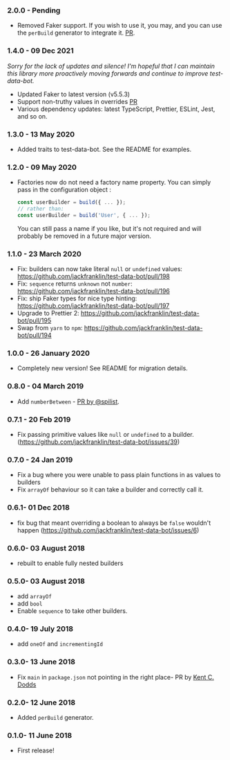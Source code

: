 ### 2.0.0 - Pending

- Removed Faker support. If you wish to use it, you may, and you can use the `perBuild` generator to integrate it. [PR](https://github.com/jackfranklin/test-data-bot/pull/603).

### 1.4.0 - 09 Dec 2021

_Sorry for the lack of updates and silence! I'm hopeful that I can maintain this library more proactively moving forwards and continue to improve test-data-bot._

- Updated Faker to latest version (v5.5.3)
- Support non-truthy values in overrides [PR](https://github.com/jackfranklin/test-data-bot/pull/288)
- Various dependency updates: latest TypeScript, Prettier, ESLint, Jest, and so on.

### 1.3.0 - 13 May 2020

- Added traits to test-data-bot. See the README for examples.


### 1.2.0 - 09 May 2020

- Factories now do not need a factory name property. You can simply pass in the configuration object :
  ```js
  const userBuilder = build({ ... });
  // rather than:
  const userBuilder = build('User', { ... });
  ```

  You can still pass a name if you like, but it's not required and will probably be removed in a future major version.

### 1.1.0 - 23 March 2020

- Fix: builders can now take literal `null` or `undefined` values: https://github.com/jackfranklin/test-data-bot/pull/198
- Fix: `sequence` returns `unknown` not `number`: https://github.com/jackfranklin/test-data-bot/pull/196
- Fix: ship Faker types for nice type hinting:  https://github.com/jackfranklin/test-data-bot/pull/197
- Upgrade to Prettier 2: https://github.com/jackfranklin/test-data-bot/pull/195
- Swap from `yarn` to `npm`: https://github.com/jackfranklin/test-data-bot/pull/194


### 1.0.0 - 26 January 2020

- Completely new version! See README for migration details.


### 0.8.0 - 04 March 2019

- Add `numberBetween` - [PR by @spilist](https://github.com/jackfranklin/test-data-bot/pull/43).

### 0.7.1 - 20 Feb 2019

- Fix passing primitive values like `null` or `undefined` to a builder. (https://github.com/jackfranklin/test-data-bot/issues/39)

### 0.7.0 - 24 Jan 2019

- Fix a bug where you were unable to pass plain functions in as values to builders
- Fix `arrayOf` behaviour so it can take a builder and correctly call it.

### 0.6.1- 01 Dec 2018

- fix bug that meant overriding a boolean to always be `false` wouldn't happen (https://github.com/jackfranklin/test-data-bot/issues/6)

### 0.6.0- 03 August 2018

- rebuilt to enable fully nested builders

### 0.5.0- 03 August 2018

- add `arrayOf`
- add `bool`
- Enable `sequence` to take other builders.

### 0.4.0- 19 July 2018

- add `oneOf` and `incrementingId`

### 0.3.0- 13 June 2018

- Fix `main` in `package.json` not pointing in the right place- PR by [Kent C. Dodds](https://github.com/jackfranklin/test-data-bot/pull/1)

### 0.2.0- 12 June 2018

- Added `perBuild` generator.

### 0.1.0- 11 June 2018

- First release!
